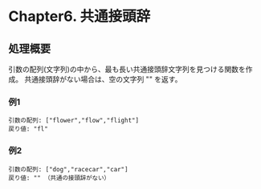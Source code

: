 # Chapter6. 共通接頭辞

## 処理概要

引数の配列(文字列)の中から、最も長い共通接頭辞文字列を見つける関数を作成。
共通接頭辞がない場合は、空の文字列 "" を返す。

### 例1

```
引数の配列: ["flower","flow","flight"]
戻り値: "fl"

```

### 例2

```
引数の配列: ["dog","racecar","car"]
戻り値: "" （共通の接頭辞がない）

```
